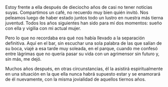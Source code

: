 Estoy frente a ella después de dieciocho años de casi no tener noticias suyas. Compartimos un café, no recuerdo muy bien quién invitó. Nos peleamos luego de haber estado juntos todo un lustro en nuestra más tierna juventud. Todos los años siguientes han sido para mí dos momentos: sueño con ella y vigilia con mi actual mujer.

Pero lo que no recordaba era qué nos había llevado a la separación definitiva. Aquí en el bar, sin escuchar una sola palabra de las que salían de su boca, viajé a esa tarde muy soleada, en el parque, cuando me confesó entre lágrimas que no quería pasar su vida con un agrimensor sin futuro y, sin más, me dejó.

Muchos años después, en otras circunstancias, él la asistirá espiritualmente en una situación en la que ella nunca habrá supuesto estar y se enamorará de él nuevamente, con la misma jovialidad de aquellos tiernos años.
